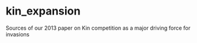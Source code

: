 # kin_expansion
Sources of our 2013 paper on Kin competition as a major driving force for invasions
